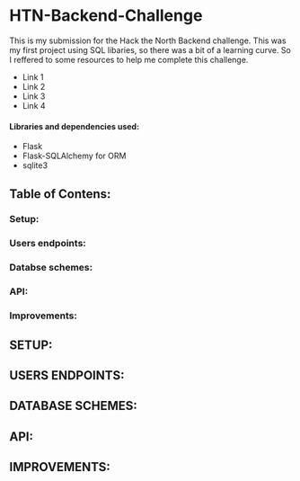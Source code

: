 # HTN-Backend-Challenge
This is my submission for the Hack the North Backend challenge. 
This was my first project using SQL libaries, so there was a bit of a learning curve. So I reffered to some resources to help me complete this challenge. 
- Link 1
- Link 2
- Link 3
- Link 4

#### Libraries and dependencies used:
- Flask
- Flask-SQLAlchemy for ORM
- sqlite3 

## Table of Contens:
### Setup:

### Users endpoints:

### Databse schemes:

### API:

### Improvements:



## SETUP:


## USERS ENDPOINTS:


## DATABASE SCHEMES:


## API:


## IMPROVEMENTS:
